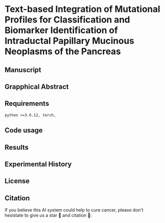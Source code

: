 # Text-based Integration of Mutational Profiles for Classification and Biomarker Identification of Intraductal Papillary Mucinous Neoplasms of the Pancreas

## Manuscript

## Grapphical Abstract

## Requirements
```
python >=3.6.12, torch, 
```

## Code usage

## Results

## Experimental History

## License

## Citation
If you believe this AI system could help to cure cancer, please don't hesistate to give us a star :dizzy: and citation :pushpin::
